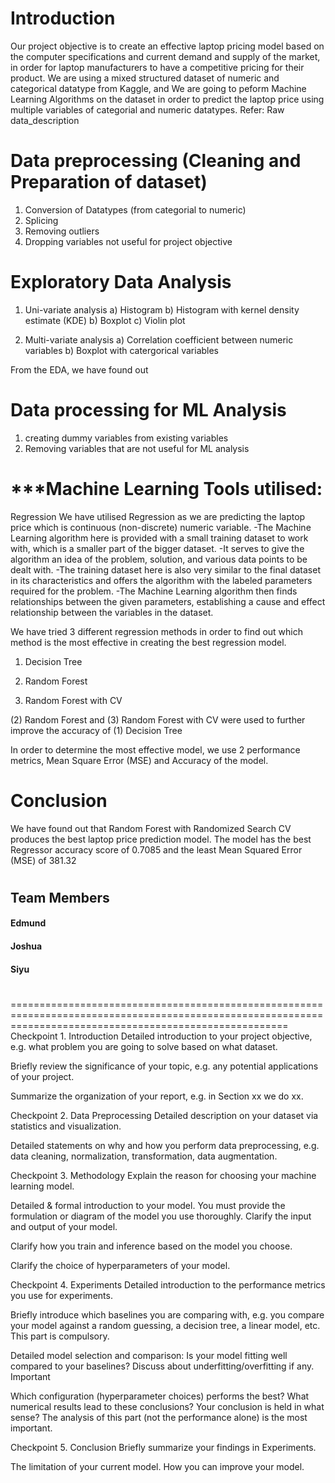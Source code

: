 # Introduction
Our project objective is to create an effective laptop pricing model based on the computer specifications and current demand and supply of the market, in order for laptop manufacturers to have a competitive pricing for their product.
We are using a mixed structured dataset of numeric and categorical datatype from Kaggle, and We are going to peform Machine Learning Algorithms on the dataset in order to predict the laptop price using multiple variables of categorial and numeric datatypes.
  Refer: Raw data_description

# Data preprocessing (Cleaning and Preparation of dataset) 
1) Conversion of Datatypes (from categorial to numeric)
2) Splicing
3) Removing outliers
4) Dropping variables not useful for project objective

# Exploratory Data Analysis
1) Uni-variate analysis
  a) Histogram
  b) Histogram with kernel density estimate (KDE)
  b) Boxplot
  c) Violin plot
  
2) Multi-variate analysis
  a) Correlation coefficient between numeric variables
  b) Boxplot with catergorical variables
  
From the EDA, we have found out 

# Data processing for ML Analysis
1) creating dummy variables from existing variables
2) Removing variables that are not useful for ML analysis

# ***Machine Learning Tools utilised:
Regression
We have utilised Regression as we are predicting the laptop price which is continuous (non-discrete) numeric variable.
-The Machine Learning algorithm here is provided with a small training dataset to work with, which is a smaller part of the bigger dataset.
-It serves to give the algorithm an idea of the problem, solution, and various data points to be dealt with.
-The training dataset here is also very similar to the final dataset in its characteristics and offers the algorithm with the labeled parameters required for the problem.
-The Machine Learning algorithm then finds relationships between the given parameters, establishing a cause and effect relationship between the variables in the dataset.

We have tried 3 different regression methods in order to find out which method is the most effective in creating the best regression model.

1) Decision Tree


2) Random Forest


3) Random Forest with CV

(2) Random Forest and (3) Random Forest with CV were used to further improve the accuracy of (1) Decision Tree

In order to determine the most effective model, we use 2 performance metrics, Mean Square Error (MSE) and Accuracy of the model.


# Conclusion
We have found out that Random Forest with Randomized Search CV produces the best laptop price prediction model.
The model has the best Regressor accuracy score of 0.7085 and the least Mean Squared Error (MSE) of 381.32

#
## Team Members
#### Edmund
#### Joshua
#### Siyu


# 
============================================================================================================================================================  
Checkpoint 1. Introduction Detailed introduction to your project objective, e.g. what problem you are going to solve based on what dataset.

Briefly review the significance of your topic, e.g. any potential applications of your project.

Summarize the organization of your report, e.g. in Section xx we do xx.

Checkpoint 2. Data Preprocessing Detailed description on your dataset via statistics and visualization.

Detailed statements on why and how you perform data preprocessing, e.g. data cleaning, normalization, transformation, data augmentation.

Checkpoint 3. Methodology Explain the reason for choosing your machine learning model.

Detailed & formal introduction to your model. You must provide the formulation or diagram of the model you use thoroughly. Clarify the input and output of your model.

Clarify how you train and inference based on the model you choose.

Clarify the choice of hyperparameters of your model.

Checkpoint 4. Experiments Detailed introduction to the performance metrics you use for experiments.

Briefly introduce which baselines you are comparing with, e.g. you compare your model against a random guessing, a decision tree, a linear model, etc. This part is compulsory.

Detailed model selection and comparison: Is your model fitting well compared to your baselines? Discuss about underfitting/overfitting if any. Important

Which configuration (hyperparameter choices) performs the best? What numerical results lead to these conclusions? Your conclusion is held in what sense? The analysis of this part (not the performance alone) is the most important.

Checkpoint 5. Conclusion Briefly summarize your findings in Experiments.

The limitation of your current model. How you can improve your model.
